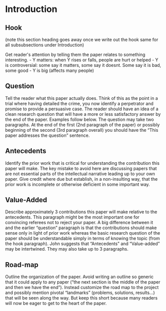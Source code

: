 # Introduction

## Hook

(note this section heading goes away once we write out the hook same for all subsubsections under Introduction)

Get reader's attention by telling them the paper relates to something interesting. 
    - Y matters: when Y rises or falls, people are hurt or helped
    - Y is controversial: some say it matters, some say it doesnt. Some say it is bad, some good
    - Y is big (affects many people)

## Question

Tell the reader what this paper actually does. Think of this as the point in a trial where having
detailed the crime, you now identify a perpetrator and promise to provide a persuasive case. The
reader should have an idea of a clean research question that will have a more or less satisfactory
answer by the end of the paper. Examples follow below. The question may take two paragraphs. At the
end of the first (2nd paragraph of the paper) or possibly beginning of the second (3rd paragraph
overall) you should have the “This paper addresses the question” sentence.

## Antecedents

Identify the prior work that is critical for understanding the contribution this paper will make.
The key mistake to avoid here are discussing papers that are not essential parts of the intellectual
narrative leading up to your own paper. Give credit where due but establish, in a non-insulting way,
that the prior work is incomplete or otherwise deficient in some important way.

## Value-Added

Describe approximately 3 contributions this paper will make relative to the antecedents. This
paragraph might be the most important one for convincing referees not to reject your paper. A big
difference between it and the earlier “question” paragraph is that the contributions should make
sense only in light of prior work whereas the basic research question of the paper should be
understandable simply in terms of knowing the topic (from the hook paragraph). John suggests that
“Antecedents” and “Value-added” may be intertwined. They may also take up to 3 paragraphs.

## Road-map

Outline the organization of the paper. Avoid writing an outline so generic that it could apply to
any paper (“the next section is the middle of the paper and then we have the end”). Instead
customize the road map to the project and possibly mention pivotal “landmarks” (problems, solutions,
results…) that will be seen along the way. But keep this short because many readers will now be
eager to get to the heart of the paper.